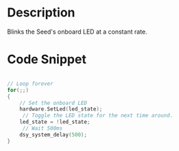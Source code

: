 # Description

Blinks the Seed's onboard LED at a constant rate.

# Code Snippet  
```cpp

// Loop forever
for(;;)
{
    // Set the onboard LED
    hardware.SetLed(led_state);
     // Toggle the LED state for the next time around.
    led_state = !led_state;
     // Wait 500ms
    dsy_system_delay(500);
}
```

